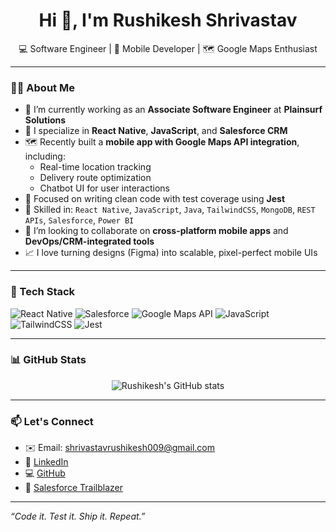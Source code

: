 <h1 align="center">Hi 👋, I'm Rushikesh Shrivastav</h1>

<p align="center">
  💻 Software Engineer | 📱 Mobile Developer | 🗺 Google Maps Enthusiast  
</p>

---

### 👨‍💻 About Me

- 🔭 I’m currently working as an **Associate Software Engineer** at **Plainsurf Solutions**
- 🌱 I specialize in **React Native**, **JavaScript**, and **Salesforce CRM**
- 🗺️ Recently built a **mobile app with Google Maps API integration**, including:
  - Real-time location tracking
  - Delivery route optimization
  - Chatbot UI for user interactions
- 🧪 Focused on writing clean code with test coverage using **Jest**
- 🧰 Skilled in: `React Native`, `JavaScript`, `Java`, `TailwindCSS`, `MongoDB`, `REST APIs`, `Salesforce`, `Power BI`
- 👯 I’m looking to collaborate on **cross-platform mobile apps** and **DevOps/CRM-integrated tools**
- 📈 I love turning designs (Figma) into scalable, pixel-perfect mobile UIs

---

### 🚀 Tech Stack

![React Native](https://img.shields.io/badge/React_Native-20232A?style=for-the-badge&logo=react&logoColor=61DAFB)
![Salesforce](https://img.shields.io/badge/Salesforce-00A1E0?style=for-the-badge&logo=salesforce&logoColor=white)
![Google Maps API](https://img.shields.io/badge/Google%20Maps-4285F4?style=for-the-badge&logo=google-maps&logoColor=white)
![JavaScript](https://img.shields.io/badge/JavaScript-F7DF1E?style=for-the-badge&logo=javascript&logoColor=black)
![TailwindCSS](https://img.shields.io/badge/TailwindCSS-06B6D4?style=for-the-badge&logo=tailwindcss&logoColor=white)
![Jest](https://img.shields.io/badge/Jest-C21325?style=for-the-badge&logo=jest&logoColor=white)

---

### 📊 GitHub Stats

<p align="center">
  <img src="https://github-readme-stats.vercel.app/api?username=Rushikeshvastav&show_icons=true&theme=radical" alt="Rushikesh's GitHub stats" />
</p>

---

### 📫 Let's Connect

- ✉️ Email: [shrivastavrushikesh009@gmail.com](mailto:shrivastavrushikesh009@gmail.com)
- 🔗 [LinkedIn](https://linkedin.com/in/rushikesh-shrivastav)
- 💻 [GitHub](https://github.com/Rushikeshvastav)
- 🌟 [Salesforce Trailblazer](https://salesforce.com/trailblazer/shrivastav48)

---

_“Code it. Test it. Ship it. Repeat.”_
